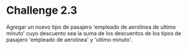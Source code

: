 # Challenge 2.3

Agregar un nuevo tipo de pasajero 'empleado de aerolinea de ultimo minuto' cuyo descuento sea la suma de los descuentos de los tipos de pasajero 'empleado de aerolinea' y 'ultimo minuto'.